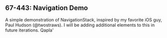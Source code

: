 67-443: Navigation Demo
---

A simple demonstration of NavigationStack, inspired by my favorite iOS guy, Paul Hudson (@twostraws).  I will be adding additional elements to this in future iterations.  Qapla'